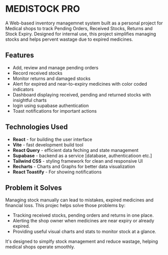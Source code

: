 # MEDISTOCK PRO

A Web-based inventory managemnet system built as a personal project for Medical shops to track Pending Orders, Received Stocks, Returns and Stock Expiry. Designed for internal use, this project simplifies managing stocks and helps pervent wastage due to expired medicines.

## Features
- Add, review and manage pending orders
- Record received stocks
- Monitor returns and damaged stocks
- Alert for expired and near-to-expiry medicines with color coded indicators
- Dashboard displaying received, pending and returned stocks with insightful charts
- login using supabase authentication
- Toast notifications for important actions

## Technologies Used
- **React** - for building the user interface
- **Vite** - fast development build tool
- **React Query** - efficient data feching and state management
- **Supabase** - backend as a service [database, authenticatioon etc.]
- **Tailwind CSS** - styling framework for clean and responsive UI
- **Recharts** - Charts and Graphs for better data visualization
- **React Toastify** - For showing notifications

## Problem it Solves
Managing stock manually can lead to mistakes, expired medicines and financial loss. This projec helps solve those problems by: 

- Tracking received stocks, pending orders and returns in one place.
- Alerting the shop owner when medicines are near expiry or already expired.
- Providing useful visual charts and stats to monitor stock at a glance.

It's designed to simplfy stock management and reduce wastage, helping medical shops operate smoothly.
